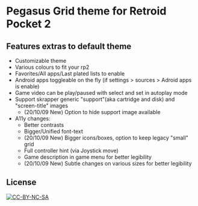 # Pegasus Grid theme for Retroid Pocket 2

## Features extras to default theme
* Customizable theme
* Various colours to fit your rp2
* Favorites/All apps/Last plated lists to enable
* Android apps toggleable on the fly (if settings > sources > Adroid apps is enable)
* Game video can be play/paused with select and set in autoplay mode
* Support skrapper generic "support"(aka cartridge and disk) and "screen-title" images
  * (20/10/09 New) Option to hide support image available
* A11y changes:
  * Better contrasts
  * Bigger/Unified font-text
  * (20/10/09 New) Bigger icons/boxes, option to keep legacy "small" grid
  * Full controller hint (via Joystick move)
  * Game description in game menu for better legibility
  * (20/10/09 New) Subtle changes on various sizes for better legibility

## License

[![CC-BY-NC-SA](https://i.creativecommons.org/l/by-nc-sa/4.0/88x31.png)](http://creativecommons.org/licenses/by-nc-sa/4.0/)

